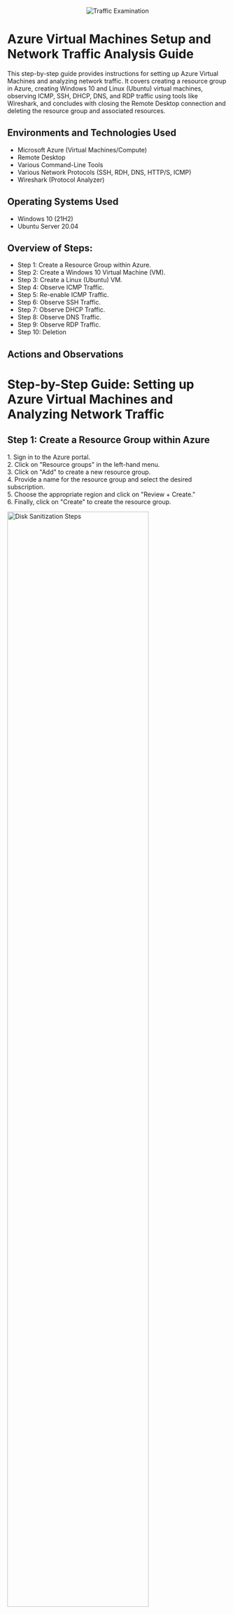 <p align="center">
<img src="https://i.imgur.com/xDzGmCo.png" alt="Traffic Examination"/>
</p>

<h1>Azure Virtual Machines Setup and Network Traffic Analysis Guide</h1>
This step-by-step guide provides instructions for setting up Azure Virtual Machines and analyzing network traffic. It covers creating a resource group in Azure, creating Windows 10 and Linux (Ubuntu) virtual machines, observing ICMP, SSH, DHCP, DNS, and RDP traffic using tools like Wireshark, and concludes with closing the Remote Desktop connection and deleting the resource group and associated resources. <br />

<h2>Environments and Technologies Used</h2>

- Microsoft Azure (Virtual Machines/Compute)
- Remote Desktop
- Various Command-Line Tools
- Various Network Protocols (SSH, RDH, DNS, HTTP/S, ICMP)
- Wireshark (Protocol Analyzer)

<h2>Operating Systems Used </h2>

- Windows 10 (21H2)
- Ubuntu Server 20.04

<h2>Overview of Steps:</h2>

- Step 1: Create a Resource Group within Azure. <br>
- Step 2: Create a Windows 10 Virtual Machine (VM).<br>
- Step 3: Create a Linux (Ubuntu) VM.<br>
- Step 4: Observe ICMP Traffic.<br>
- Step 5: Re-enable ICMP Traffic.<br>
- Step 6: Observe SSH Traffic.<br>
- Step 7: Observe DHCP Traffic.<br>
- Step 8: Observe DNS Traffic.<br>
- Step 9: Observe RDP Traffic.<br>
- Step 10: Deletion

<h2>Actions and Observations</h2>

<!DOCTYPE html>
<html>
  
<body>
  <h1>Step-by-Step Guide: Setting up Azure Virtual Machines and Analyzing Network Traffic</h1>
 
  <h2>Step 1: Create a Resource Group within Azure</h2>
  <p>
    1. Sign in to the Azure portal.<br>
    2. Click on "Resource groups" in the left-hand menu.<br>
    3. Click on "Add" to create a new resource group.<br>
    4. Provide a name for the resource group and select the desired subscription.<br>
    5. Choose the appropriate region and click on "Review + Create."<br>
    6. Finally, click on "Create" to create the resource group.
  </p>
  
   <p>
  <img src="https://i.imgur.com/DJmEXEB.png" height="80%" width="80%" alt="Disk Sanitization Steps"/>
  </p>
  
  <h2>Step 2: Create a Windows 10 Virtual Machine (VM)</h2>
  <p>
    1. In the Azure portal, navigate to your resource group.<br>
    2. Click on "Add" to add a new resource.<br>
    3. Search for "Windows 10" in the Azure Marketplace and select the appropriate image.<br>
    4. Configure the VM settings, including the name (e.g., VM1), resource group (select the previously created one), image (Windows 10), and size (choose a suitable configuration, such as 2 vCPUs and 16 GB memory).<br>
    5. Create a username and password for the VM.<br>
    6. Ensure that the license box is checked and proceed to the next step.<br>
     7. Keep the default disk and network settings.<br>
    8. Click on "Create" to provision the Windows 10 VM.
  </p>
  
   <p>
  <img src="https://i.imgur.com/DJmEXEB.png" height="80%" width="80%" alt="Disk Sanitization Steps"/>
  </p>
  
  <h2>Step 3: Create a Linux (Ubuntu) VM</h2>
  <p>
    1. Follow the same steps as above to add a new resource within the same resource group.<br>
    2. Search for "Ubuntu" in the Azure Marketplace and select the appropriate image.<br>
    3. Configure the VM settings, including the resource group (select the previously created one), image (Ubuntu), and other desired specifications.<br>
    4. Instead of using an SSH public key, choose a password and make note of it.<br>
    5. Configure the networking settings to use the same virtual network (VNet) as the Windows VM.<br>
    6. Click on "Create" to provision the Ubuntu VM.
  </p>
  
   <p>
  <img src="https://i.imgur.com/DJmEXEB.png" height="80%" width="80%" alt="Disk Sanitization Steps"/>
  </p>
  
  <h2>Step 4: Observe ICMP Traffic</h2>
  <p>
    1. Use Remote Desktop to connect to the Windows 10 VM (for macOS, download Microsoft Remote Desktop and connect using the VM's IP address).<br>
    2. Disable privacy settings and accept the network connection.<br>
    3. Install Wireshark within the Windows 10 VM by following the installation steps.<br>
    4. Open Wireshark and ensure that the ethernet adapter is selected.<br>
    5. Click on the first blue icon (start capturing packets).<br>
    6. Apply a filter to display ICMP traffic only.<br>
    7. To enhance visibility, use the "Ctrl +" shortcut to zoom in.<br>
    8. Obtain the private IP address of the Ubuntu VM and attempt to ping it from the Windows 10 VM.<br>
    9. Observe the ping requests and replies within Wireshark.<br>
    10. From the Windows 10 VM, open the command line or PowerShell and ping a public website (e.g., www.google.com) to observe the traffic in Wireshark.<br>
    11. Initiate a perpetual/non-stop ping from the Windows 10 VM to the Ubuntu VM.<br>
    12. Restart the packet capturing by clicking the green icon in Wireshark (without saving the previous capture).<br>
    13. To ping continuously, use the command: ping private-ip -t.<br>
    14. The goal is to stop this continuous ping by disabling ICMP through the Network Security Group (NSG) in Azure.<br>
    15. Open the NSG associated with the Ubuntu VM and disable inbound ICMP traffic.<br>
    16. Access the inbound security rules, select the existing rules, and create a new rule to deny all ICMP traffic.<br>
    17. Back in the Windows 10 VM, observe the ICMP traffic in Wireshark and the ping activity in the command line.
  </p>
  
   <p>
  <img src="https://i.imgur.com/DJmEXEB.png" height="80%" width="80%" alt="Disk Sanitization Steps"/>
  </p>
  
  <h2>Step 5: Re-enable ICMP Traffic</h2>
  <p>
    1. Enable ICMP traffic for the NSG associated with the Ubuntu VM.<br>
    2. Allow ICMP in the VM's firewall settings.<br>
    3. Once again, observe the ICMP traffic in Wireshark and verify that the ping activity is working.<br>
    4. Stop the perpetual ping by pressing "Ctrl+C" in the command line.
  </p>
  
   <p>
  <img src="https://i.imgur.com/DJmEXEB.png" height="80%" width="80%" alt="Disk Sanitization Steps"/>
  </p>
  
  <h2>Step 6: Observe SSH Traffic</h2>
  <p>
    1. Filter Wireshark to display SSH traffic only.<br>
    2. From the Windows 10 VM, establish an SSH connection with the Ubuntu VM using its private IP address.<br>
    3. Enter the necessary credentials (username and password) for the SSH connection.<br>
    4. Within the SSH connection, execute commands and observe the SSH traffic in Wireshark.<br>
    5. To exit the SSH connection, type 'exit' and press Enter.
  </p>
  
   <p>
  <img src="https://i.imgur.com/DJmEXEB.png" height="80%" width="80%" alt="Disk Sanitization Steps"/>
  </p>
  
  <h2>Step 7: Observe DHCP Traffic</h2>
  <p>
    1. Filter Wireshark to display DHCP traffic only.<br>
    2. From the Windows 10 VM, attempt to renew the IP address using the command line (ipconfig /renew).<br>
    3. Observe the DHCP traffic appearing in Wireshark.
  </p>
  
   <p>
  <img src="https://i.imgur.com/DJmEXEB.png" height="80%" width="80%" alt="Disk Sanitization Steps"/>
  </p>
  
  <h2>Step 8: Observe DNS Traffic</h2>
  <p>
    1. Filter Wireshark to display DNS traffic only.<br>
    2. From the Windows 10 VM's command line, use nslookup to query the IP addresses of websites like google.com and disney.com.<br>
    3. Observe the DNS traffic displayed in Wireshark.
  </p>
  
   <p>
  <img src="https://i.imgur.com/DJmEXEB.png" height="80%" width="80%" alt="Disk Sanitization Steps"/>
  </p>
  
  <h2>Step 9: Observe RDP Traffic</h2>
  <p>
    1. Filter Wireshark to display RDP traffic only (tcp.port == 3389).<br>
    2. Observe the continuous stream of RDP traffic and discuss the reason for its constant transmission.
  </p>
  
   <p>
  <img src="https://i.imgur.com/DJmEXEB.png" height="80%" width="80%" alt="Disk Sanitization Steps"/>
  </p>
  
  <h2>Step 10: Closing</h2>
  <p>
    1. Close the Remote Desktop connection to the Windows 10 VM.<br>
    2. Delete the resource group created at the beginning of this guide.<br>
    3. Verify that the resource group and associated resources have been successfully deleted.
  </p>
</body>
</html>
